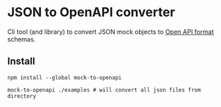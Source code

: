 # JSON to OpenAPI converter

Cli tool (and library) to convert JSON mock objects to
[Open API format](https://swagger.io/specification/) schemas.

## Install

```shell
npm install --global mock-to-openapi 
```

```shell
mock-to-openapi ./examples # will convert all json files from directory
```